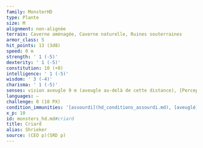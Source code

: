 ```yaml
---
family: MonsterHD
type: Plante
size: M
alignment: non-alignée
terrain: Caverne aménagée, Caverne naturelle, Ruines souterraines
armor_class: 5
hit_points: 13 (3d8)
speed: 0 m
strength: ' 1 (-5)'
dexterity: ' 1 (-5)'
constitution: 10 (+0)
intelligence: ' 1 (-5)'
wisdom: ' 3 (-4)'
charisma: ' 1 (-5)'
senses: vision aveugle 9 m (aveugle au-delà de cette distance), [Perception passive](hd_abilities_dexterity_perception_passive.md) 6
languages: —
challenge: 0 (10 PX)
condition_immunities: '[assourdi](hd_conditions_assourdi.md), [aveuglé](hd_conditions_aveugle.md) et [terrorisé](hd_conditions_terrorise.md)'
x_p: 10
id: monsters_hd.md#criard
title: Criard
alias: Shrieker
source: (CEO p)(SRD p)
---
```


